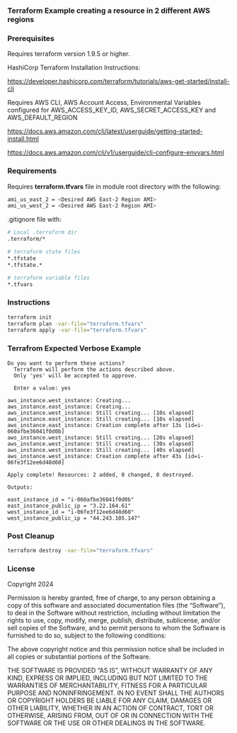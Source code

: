 ### Terraform Example creating a resource in 2 different AWS regions

### Prerequisites

Requires terraform version 1.9.5 or higher.

HashiCorp Terraform Installation Instructions: 

https://developer.hashicorp.com/terraform/tutorials/aws-get-started/install-cli

Requires AWS CLI, AWS Account Access, Environmental Variables configured for AWS_ACCESS_KEY_ID, AWS_SECRET_ACCESS_KEY and AWS_DEFAULT_REGION

https://docs.aws.amazon.com/cli/latest/userguide/getting-started-install.html

https://docs.aws.amazon.com/cli/v1/userguide/cli-configure-envvars.html

### Requirements

Requires **terraform.tfvars** file in module root directory with the following:

```bash
ami_us_east_2 = <Desired AWS East-2 Region AMI>
ami_us_west_2 = <Desired AWS East-2 Region AMI>
```

.gitignore file with:

```bash
# Local .terraform dir
.terraform/*

# terraform state files
*.tfstate
*.tfstate.*

# terraform variable files
*.tfvars
```

### Instructions

```bash
terraform init
terraform plan -var-file="terraform.tfvars"
terraform apply -var-file="terraform.tfvars"

```

### Terrafrom Expected Verbose Example
```
Do you want to perform these actions?
  Terraform will perform the actions described above.
  Only 'yes' will be accepted to approve.

  Enter a value: yes

aws_instance.west_instance: Creating...
aws_instance.east_instance: Creating...
aws_instance.west_instance: Still creating... [10s elapsed]
aws_instance.east_instance: Still creating... [10s elapsed]
aws_instance.east_instance: Creation complete after 13s [id=i-060afbe36041f0d0b]
aws_instance.west_instance: Still creating... [20s elapsed]
aws_instance.west_instance: Still creating... [30s elapsed]
aws_instance.west_instance: Still creating... [40s elapsed]
aws_instance.west_instance: Creation complete after 43s [id=i-06fe3f12ee6d48d60]

Apply complete! Resources: 2 added, 0 changed, 0 destroyed.

Outputs:

east_instance_id = "i-060afbe36041f0d0b"
east_instance_public_ip = "3.22.164.61"
west_instance_id = "i-06fe3f12ee6d48d60"
west_instance_public_ip = "44.243.105.147"
```


### Post Cleanup
```bash
terraform destroy -var-file="terraform.tfvars"
```

### License

Copyright 2024 

Permission is hereby granted, free of charge, to any person obtaining a copy of this software and associated documentation files (the “Software”), to deal in the Software without restriction, including without limitation the rights to use, copy, modify, merge, publish, distribute, sublicense, and/or sell copies of the Software, and to permit persons to whom the Software is furnished to do so, subject to the following conditions:

The above copyright notice and this permission notice shall be included in all copies or substantial portions of the Software.

THE SOFTWARE IS PROVIDED “AS IS”, WITHOUT WARRANTY OF ANY KIND, EXPRESS OR IMPLIED, INCLUDING BUT NOT LIMITED TO THE WARRANTIES OF MERCHANTABILITY, FITNESS FOR A PARTICULAR PURPOSE AND NONINFRINGEMENT. IN NO EVENT SHALL THE AUTHORS OR COPYRIGHT HOLDERS BE LIABLE FOR ANY CLAIM, DAMAGES OR OTHER LIABILITY, WHETHER IN AN ACTION OF CONTRACT, TORT OR OTHERWISE, ARISING FROM, OUT OF OR IN CONNECTION WITH THE SOFTWARE OR THE USE OR OTHER DEALINGS IN THE SOFTWARE.
